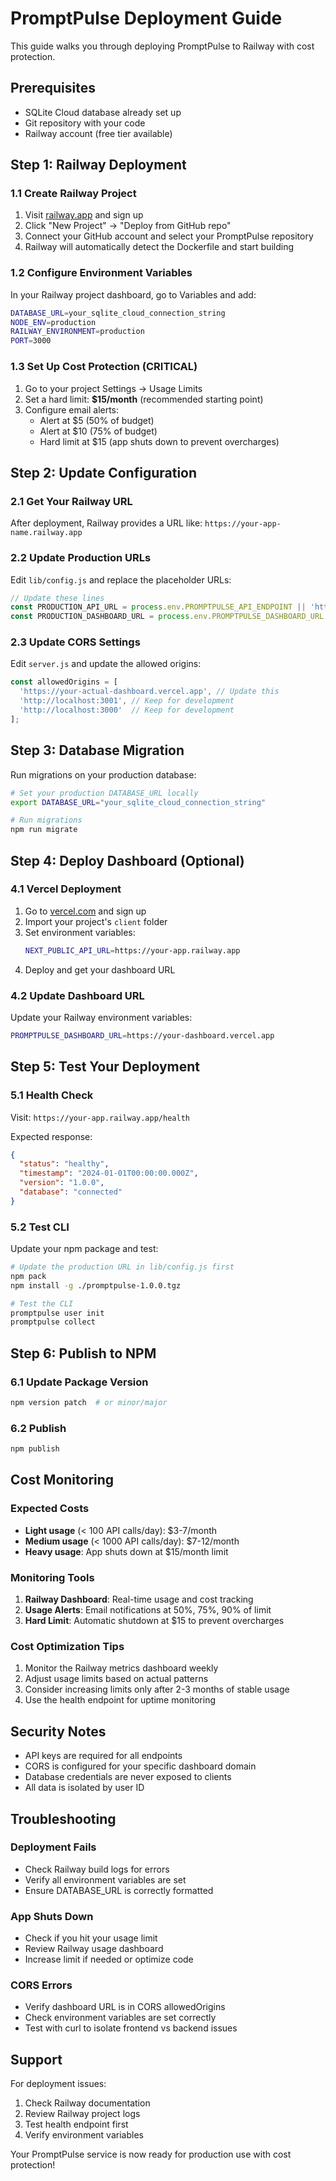 # PromptPulse Deployment Guide

This guide walks you through deploying PromptPulse to Railway with cost protection.

## Prerequisites

- SQLite Cloud database already set up
- Git repository with your code
- Railway account (free tier available)

## Step 1: Railway Deployment

### 1.1 Create Railway Project

1. Visit [railway.app](https://railway.app) and sign up
2. Click "New Project" → "Deploy from GitHub repo"
3. Connect your GitHub account and select your PromptPulse repository
4. Railway will automatically detect the Dockerfile and start building

### 1.2 Configure Environment Variables

In your Railway project dashboard, go to Variables and add:

```bash
DATABASE_URL=your_sqlite_cloud_connection_string
NODE_ENV=production
RAILWAY_ENVIRONMENT=production
PORT=3000
```

### 1.3 Set Up Cost Protection (CRITICAL)

1. Go to your project Settings → Usage Limits
2. Set a hard limit: **$15/month** (recommended starting point)
3. Configure email alerts:
   - Alert at $5 (50% of budget)
   - Alert at $10 (75% of budget)
   - Hard limit at $15 (app shuts down to prevent overcharges)

## Step 2: Update Configuration

### 2.1 Get Your Railway URL

After deployment, Railway provides a URL like: `https://your-app-name.railway.app`

### 2.2 Update Production URLs

Edit `lib/config.js` and replace the placeholder URLs:

```javascript
// Update these lines
const PRODUCTION_API_URL = process.env.PROMPTPULSE_API_ENDPOINT || 'https://your-actual-app.railway.app';
const PRODUCTION_DASHBOARD_URL = process.env.PROMPTPULSE_DASHBOARD_URL || 'https://your-dashboard.vercel.app';
```

### 2.3 Update CORS Settings

Edit `server.js` and update the allowed origins:

```javascript
const allowedOrigins = [
  'https://your-actual-dashboard.vercel.app', // Update this
  'http://localhost:3001', // Keep for development
  'http://localhost:3000'  // Keep for development
];
```

## Step 3: Database Migration

Run migrations on your production database:

```bash
# Set your production DATABASE_URL locally
export DATABASE_URL="your_sqlite_cloud_connection_string"

# Run migrations
npm run migrate
```

## Step 4: Deploy Dashboard (Optional)

### 4.1 Vercel Deployment

1. Go to [vercel.com](https://vercel.com) and sign up
2. Import your project's `client` folder
3. Set environment variables:
   ```bash
   NEXT_PUBLIC_API_URL=https://your-app.railway.app
   ```
4. Deploy and get your dashboard URL

### 4.2 Update Dashboard URL

Update your Railway environment variables:
```bash
PROMPTPULSE_DASHBOARD_URL=https://your-dashboard.vercel.app
```

## Step 5: Test Your Deployment

### 5.1 Health Check

Visit: `https://your-app.railway.app/health`

Expected response:
```json
{
  "status": "healthy",
  "timestamp": "2024-01-01T00:00:00.000Z",
  "version": "1.0.0",
  "database": "connected"
}
```

### 5.2 Test CLI

Update your npm package and test:

```bash
# Update the production URL in lib/config.js first
npm pack
npm install -g ./promptpulse-1.0.0.tgz

# Test the CLI
promptpulse user init
promptpulse collect
```

## Step 6: Publish to NPM

### 6.1 Update Package Version

```bash
npm version patch  # or minor/major
```

### 6.2 Publish

```bash
npm publish
```

## Cost Monitoring

### Expected Costs

- **Light usage** (< 100 API calls/day): $3-7/month
- **Medium usage** (< 1000 API calls/day): $7-12/month
- **Heavy usage**: App shuts down at $15/month limit

### Monitoring Tools

1. **Railway Dashboard**: Real-time usage and cost tracking
2. **Usage Alerts**: Email notifications at 50%, 75%, 90% of limit
3. **Hard Limit**: Automatic shutdown at $15 to prevent overcharges

### Cost Optimization Tips

1. Monitor the Railway metrics dashboard weekly
2. Adjust usage limits based on actual patterns
3. Consider increasing limits only after 2-3 months of stable usage
4. Use the health endpoint for uptime monitoring

## Security Notes

- API keys are required for all endpoints
- CORS is configured for your specific dashboard domain
- Database credentials are never exposed to clients
- All data is isolated by user ID

## Troubleshooting

### Deployment Fails

- Check Railway build logs for errors
- Verify all environment variables are set
- Ensure DATABASE_URL is correctly formatted

### App Shuts Down

- Check if you hit your usage limit
- Review Railway usage dashboard
- Increase limit if needed or optimize code

### CORS Errors

- Verify dashboard URL is in CORS allowedOrigins
- Check environment variables are set correctly
- Test with curl to isolate frontend vs backend issues

## Support

For deployment issues:
1. Check Railway documentation
2. Review Railway project logs
3. Test health endpoint first
4. Verify environment variables

Your PromptPulse service is now ready for production use with cost protection!